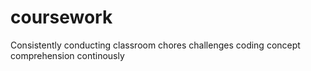 # coursework
Consistently conducting classroom chores challenges coding concept comprehension continously
